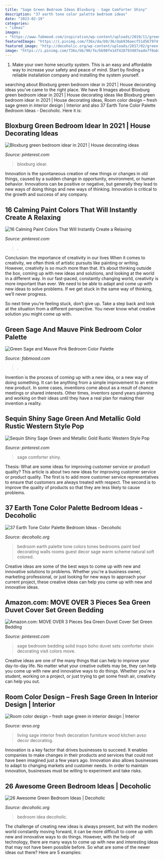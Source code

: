 ```yaml
---
title: "Sage Green Bedroom Ideas Bloxburg - Sage Comforter Shiny"
description: "37 earth tone color palette bedroom ideas"
date: "2023-02-19"
categories:
- "ideas"
images:
- "https://www.fabmood.com/inspiration/wp-content/uploads/2019/11/green-sage-mauve-pink-547x1024.jpg"
featuredImage: "https://i.pinimg.com/736x/da/b9/36/dab936aecf51d567974f447c79d33fff.jpg"
featured_image: "http://decoholic.org/wp-content/uploads/2017/02/green-bedroom-idea-18.jpg"
image: "https://i.pinimg.com/736x/bb/90/fe/bb90fe1df428793407eade7f0ab3e751.jpg"
---
```



1. Make your own home security system. This is an easy and affordable way to increase your safety and peace of mind. Start by finding a reliable installation company and installing the system yourself.

	

		
searching about Bloxburg green bedroom idear in 2021 | House decorating ideas you've came to the right place. We have 8 Images about Bloxburg green bedroom idear in 2021 | House decorating ideas like Bloxburg green bedroom idear in 2021 | House decorating ideas, Room color design – fresh sage green in interior design | Interior and also 37 Earth Tone Color Palette Bedroom Ideas - Decoholic. Here it is:
		
    
## Bloxburg Green Bedroom Idear In 2021 | House Decorating Ideas

<img loading=lazy src="https://i.pinimg.com/736x/bb/90/fe/bb90fe1df428793407eade7f0ab3e751.jpg" onerror="this.onerror=null;this.src='https://tse3.mm.bing.net/th?id=OIP.QikVBwrJCJX7WAuba80PggHaD6&amp;pid=15.1';" alt="Bloxburg green bedroom idear in 2021 | House decorating ideas">

_Source: pinterest.com_

>bloxburg idear. 

	

Innovation is the spontaneous creation of new things or changes in old things, caused by a sudden change in opportunity, environment, or human behavior. Innovations can be positive or negative, but generally they lead to new ways of doing things and new ways of thinking. Innovation is critical to the growth and success of any company.

    
## 16 Calming Paint Colors That Will Instantly Create A Relaxing

<img loading=lazy src="https://i.pinimg.com/736x/c7/c3/d8/c7c3d8a69f930d1bb4676e37aba34040.jpg" onerror="this.onerror=null;this.src='https://tse2.mm.bing.net/th?id=OIP.OQJuGGxs1-ToPfz1m2PguAHaJR&amp;pid=15.1';" alt="16 Calming Paint Colors That Will Instantly Create a Relaxing">

_Source: pinterest.com_

>. 

	

Conclusion: the importance of creativity in our lives
When it comes to creativity, we often think of artistic pursuits like painting or writing.  However, creativity is so much more than that. It’s about thinking outside the box, coming up with new ideas and solutions, and looking at the world in a different way.
In our fast-paced, constantly changing world, creativity is more important than ever. We need to be able to adapt and come up with new ideas to solve problems. If we get stuck in the same way of thinking, we’ll never progress.

So next time you’re feeling stuck, don’t give up. Take a step back and look at the situation from a different perspective. You never know what creative solution you might come up with.

    
## Green Sage And Mauve Pink Bedroom Color Palette

<img loading=lazy src="https://www.fabmood.com/inspiration/wp-content/uploads/2019/11/green-sage-mauve-pink-547x1024.jpg" onerror="this.onerror=null;this.src='https://tse1.mm.bing.net/th?id=OIP.48Nf9wL2aYkP89Fq8N9QyAHaN3&amp;pid=15.1';" alt="Green Sage and Mauve Pink Bedroom Color Palette">

_Source: fabmood.com_

>. 

	

Invention is the process of coming up with a new idea, or a new way of doing something. It can be anything from a simple improvement to an entire new product. In some cases, inventions come about as a result of chance meetings or shared interests. Other times, inventors spend years planning and working on their ideas until they have a real plan for making their invention a reality.

    
## Sequin Shiny Sage Green And Metallic Gold Rustic Western Style Pop

<img loading=lazy src="https://i.pinimg.com/736x/da/b9/36/dab936aecf51d567974f447c79d33fff.jpg" onerror="this.onerror=null;this.src='https://tse4.mm.bing.net/th?id=OIP.boamNISX2UPw0c28gCKkNgHaHa&amp;pid=15.1';" alt="Sequin Shiny Sage Green and Metallic Gold Rustic Western Style Pop">

_Source: pinterest.com_

>sage comforter shiny. 

	

Thesis: What are some ideas for improving customer service or product quality?
This article is about two new ideas for improving customer service or product quality. The first is to add more customer service representatives to ensure that customers are always treated with respect. The second is to improve the quality of products so that they are less likely to cause problems.

    
## 37 Earth Tone Color Palette Bedroom Ideas - Decoholic

<img loading=lazy src="http://decoholic.org/wp-content/uploads/2015/08/earth-tones-warm-colors-bedroom-3.jpg" onerror="this.onerror=null;this.src='https://tse4.mm.bing.net/th?id=OIP.ZVG9aOIR8saAlOtH18WvegHaIn&amp;pid=15.1';" alt="37 Earth Tone Color Palette Bedroom Ideas - Decoholic">

_Source: decoholic.org_

>bedroom earth palette tone colors tones bedrooms paint bed decorating walls rooms guest decor sage warm scheme natural soft colored. 

	

Creative ideas are some of the best ways to come up with new and innovative solutions to problems. Whether you're a business owner, marketing professional, or just looking for new ways to approach your current project, these creative ideas can help you come up with new and innovative ideas.

    
## Amazon.com: MOVE OVER 3 Pieces Sea Green Duvet Cover Set Green Bedding

<img loading=lazy src="https://i.pinimg.com/736x/35/33/f6/3533f693630d9ae739405931708fd664.jpg" onerror="this.onerror=null;this.src='https://tse4.mm.bing.net/th?id=OIP.Tup2VGoKCz6-rVVuZJKz6QHaHa&amp;pid=15.1';" alt="Amazon.com: MOVE OVER 3 Pieces Sea Green Duvet Cover Set Green Bedding">

_Source: pinterest.com_

>sage bedroom bedding solid inspo boho duvet sets comforter shein decorating visit colors move. 

	

Creative ideas are one of the many things that can help to improve your day-to-day life. No matter what your creative outlets may be, they can help you come up with new and innovative ways to do things. Whether you're a student, working on a project, or just trying to get some fresh air, creativity can help you out.

    
## Room Color Design – Fresh Sage Green In Interior Design | Interior

<img loading=lazy src="http://www.avso.org/wp-content/uploads/files/7/7/8/room-color-design-fresh-sage-green-in-interior-design-11-778.jpg" onerror="this.onerror=null;this.src='https://tse4.mm.bing.net/th?id=OIP.osHti70bu9Pl5dwCH3J4zgHaJ4&amp;pid=15.1';" alt="Room color design – fresh sage green in interior design | Interior">

_Source: avso.org_

>living sage interior fresh decoration furniture wood kitchen avso decor decorating. 

	

Innovation is a key factor that drives businesses to succeed. It enables companies to make changes in their products and services that could not have been imagined just a few years ago. Innovation also allows businesses to adapt to changing markets and customer needs. In order to maintain innovation, businesses must be willing to experiment and take risks.

    
## 26 Awesome Green Bedroom Ideas | Decoholic

<img loading=lazy src="http://decoholic.org/wp-content/uploads/2017/02/green-bedroom-idea-18.jpg" onerror="this.onerror=null;this.src='https://tse3.mm.bing.net/th?id=OIP.ARYtrIGY813xVnbQ15hiXgHaLH&amp;pid=15.1';" alt="26 Awesome Green Bedroom Ideas | Decoholic">

_Source: decoholic.org_

>bedroom idea decoholic. 

	

The challenge of creating new ideas is always present, but with the modern world constantly moving forward, it can be more difficult to come up with new and innovative ways to do things. However, with the help of technology, there are many ways to come up with new and interesting ideas that may not have been possible before. So what are some of the newer ideas out there? Here are 5 examples: 

